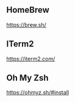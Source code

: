 ## HomeBrew

https://brew.sh/

## ITerm2

https://iterm2.com/

## Oh My Zsh

https://ohmyz.sh/#install